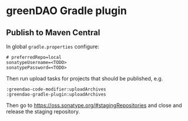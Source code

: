 # greenDAO Gradle plugin

## Publish to Maven Central

In global `gradle.properties` configure:
```
# preferredRepo=local
sonatypeUsername=<TODO>
sonatypePassword=<TODO>
```

Then run upload tasks for projects that should be published, e.g.
```
:greendao-code-modifier:uploadArchives
:greendao-gradle-plugin:uploadArchives
```

Then go to https://oss.sonatype.org/#stagingRepositories and close and release the staging repository.
